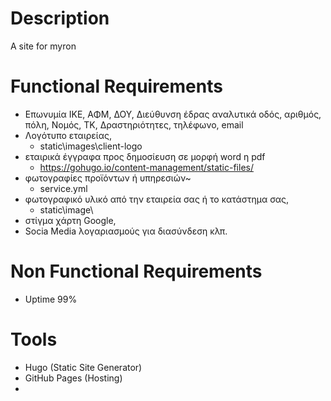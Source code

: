 # Description
A site for myron 
# Functional Requirements 
- Επωνυμία ΙΚΕ, ΑΦΜ, ΔΟΥ, Διεύθυνση έδρας αναλυτικά οδός, αριθμός, πόλη, Νομός, ΤΚ, Δραστηριότητες, τηλέφωνο, email
- Λογότυπο εταιρείας, 
    - static\images\client-logo
- εταιρικά έγγραφα προς δημοσίευση σε μορφή word η pdf
    - https://gohugo.io/content-management/static-files/
- φωτογραφίες προϊόντων ή υπηρεσιών~
    - service.yml
- φωτογραφικό υλικό από την εταιρεία σας ή το κατάστημα σας, 
    - static\image\
- στίγμα χάρτη Google, 
- Socia Media λογαριασμούς για διασύνδεση κλπ.

# Non Functional Requirements 
- Uptime 99%

# Tools
- Hugo (Static Site Generator)
- GitHub Pages (Hosting)
- 
